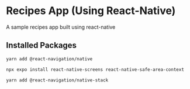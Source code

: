 # Recipes App (Using React-Native)

A sample recipes app built using react-native

## Installed Packages

```sh
yarn add @react-navigation/native

npx expo install react-native-screens react-native-safe-area-context

yarn add @react-navigation/native-stack
```
